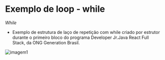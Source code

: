 # Exemplo de loop - while
*While*
- Exemplo de estrutura de laço de repetição com while criado por estrutor durante o primeiro bloco do programa Developer Jr.Java React Full Stack, da ONG Generation Brasil.

![imagem1](https://c4.wallpaperflare.com/wallpaper/662/392/851/computers-others-wallpaper-preview.jpg)
